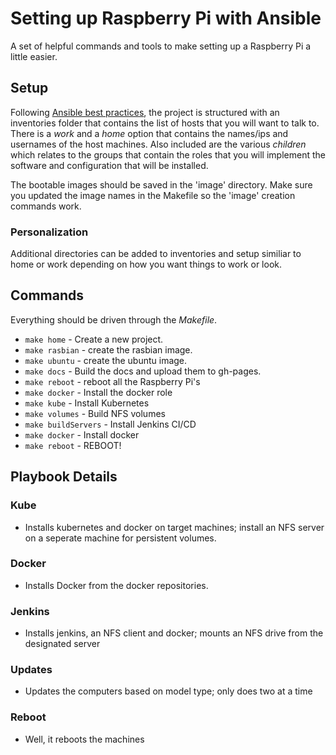 # Setting up Raspberry Pi with Ansible

A set of helpful commands and tools to make setting up a Raspberry Pi a little easier.

## Setup
Following [Ansible best practices](https://docs.ansible.com/ansible/latest/user_guide/playbooks_best_practices.html), the project is structured
with an inventories folder that contains the list of hosts that you will want to talk to.  There is a _work_ and a _home_ option that contains the
names/ips and usernames of the host machines.  Also included are the various _children_ which relates to the groups that contain the roles that you will implement the software and configuration that will be installed.

The bootable images should be saved in the 'image' directory.  Make sure you updated the image names in the Makefile so the 'image' creation commands work.

### Personalization
Additional directories can be added to inventories and setup similiar to home or work depending on how you want things to work or look.

## Commands
Everything should be driven through the _Makefile_.

* `make home` - Create a new project.
* `make rasbian` - create the rasbian image.
* `make ubuntu` - create the ubuntu image.
* `make docs` - Build the docs and upload them to gh-pages.
* `make reboot` - reboot all the Raspberry Pi's
* `make docker` - Install the docker role
* `make kube` - Install Kubernetes
* `make volumes` - Build NFS volumes
* `make buildServers` - Install Jenkins CI/CD
* `make docker` - Install docker
* `make reboot` - REBOOT!

## Playbook Details
### Kube
* Installs kubernetes and docker on target machines; install an NFS server on a seperate machine for persistent volumes.

### Docker
* Installs Docker from the docker repositories.

### Jenkins
* Installs jenkins, an NFS client and docker; mounts an NFS drive from the designated server

### Updates
* Updates the computers based on model type; only does two at a time

### Reboot
* Well, it reboots the machines

